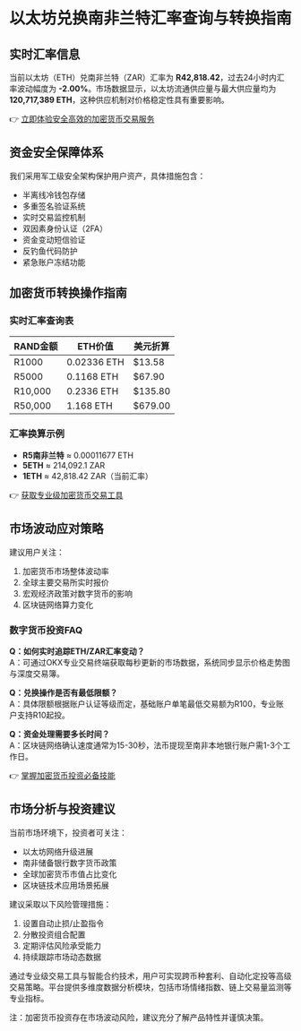 # 以太坊兑换南非兰特汇率查询与转换指南

## 实时汇率信息
当前以太坊（ETH）兑南非兰特（ZAR）汇率为 **R42,818.42**，过去24小时内汇率波动幅度为 **-2.00%**。市场数据显示，以太坊流通供应量与最大供应量均为 **120,717,389 ETH**，这种供应机制对价格稳定性具有重要影响。

👉 [立即体验安全高效的加密货币交易服务](https://bit.ly/okx_welcome)

## 资金安全保障体系
我们采用军工级安全架构保护用户资产，具体措施包含：
- 半离线冷钱包存储
- 多重签名验证系统
- 实时交易监控机制
- 双因素身份认证（2FA）
- 资金变动短信验证
- 反钓鱼代码防护
- 紧急账户冻结功能

## 加密货币转换操作指南
### 实时汇率查询表
|RAND金额|ETH价值|美元折算|
|---|---|---|
|R1000|0.02336 ETH|$13.58|
|R5000|0.1168 ETH|$67.90|
|R10,000|0.2336 ETH|$135.80|
|R50,000|1.168 ETH|$679.00|

### 汇率换算示例
- **R5南非兰特** ≈ 0.00011677 ETH
- **5ETH** ≈ 214,092.1 ZAR
- **1ETH** ≈ 42,818.42 ZAR（当前汇率）

👉 [获取专业级加密货币交易工具](https://bit.ly/okx_welcome)

## 市场波动应对策略
建议用户关注：
1. 加密货币市场整体波动率
2. 全球主要交易所实时报价
3. 宏观经济政策对数字货币的影响
4. 区块链网络算力变化

### 数字货币投资FAQ
**Q：如何实时追踪ETH/ZAR汇率变动？**  
A：可通过OKX专业交易终端获取每秒更新的市场数据，系统同步显示价格走势图与深度交易簿。

**Q：兑换操作是否有最低限额？**  
A：具体限额根据账户认证等级而定，基础账户单笔最低交易额为R100，专业账户支持R10起投。

**Q：资金处理需要多长时间？**  
A：区块链网络确认速度通常为15-30秒，法币提现至南非本地银行账户需1-3个工作日。

👉 [掌握加密货币投资必备技能](https://bit.ly/okx_welcome)

## 市场分析与投资建议
当前市场环境下，投资者可关注：
- 以太坊网络升级进展
- 南非储备银行数字货币政策
- 全球加密货币市值占比变化
- 区块链技术应用场景拓展

建议采取以下风险管理措施：
1. 设置自动止损/止盈指令
2. 分散投资组合配置
3. 定期评估风险承受能力
4. 持续跟踪市场动态数据

通过专业级交易工具与智能合约技术，用户可实现跨币种套利、自动化定投等高级交易策略。平台提供多维度数据分析模块，包括市场情绪指数、链上交易量监测等专业指标。

注：加密货币投资存在市场波动风险，建议充分了解产品特性并谨慎决策。